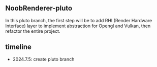 ## NoobRenderer-pluto
In this pluto branch, the first step will be to add RHI (Render Hardware Interface) layer to implement abstraction for Opengl and Vulkan, then refactor the entire project.

## timeline

- 2024.7.5: create pluto branch